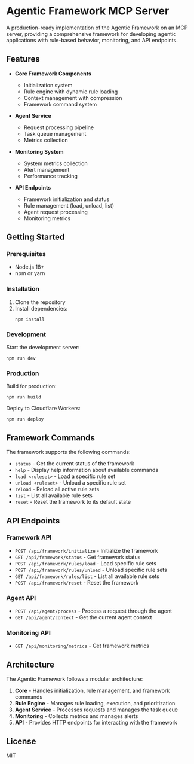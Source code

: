 # Agentic Framework MCP Server

A production-ready implementation of the Agentic Framework on an MCP server, providing a comprehensive framework for developing agentic applications with rule-based behavior, monitoring, and API endpoints.

## Features

- **Core Framework Components**
  - Initialization system
  - Rule engine with dynamic rule loading
  - Context management with compression
  - Framework command system

- **Agent Service**
  - Request processing pipeline
  - Task queue management
  - Metrics collection

- **Monitoring System**
  - System metrics collection
  - Alert management
  - Performance tracking

- **API Endpoints**
  - Framework initialization and status
  - Rule management (load, unload, list)
  - Agent request processing
  - Monitoring metrics

## Getting Started

### Prerequisites

- Node.js 18+
- npm or yarn

### Installation

1. Clone the repository
2. Install dependencies:
   ```
   npm install
   ```

### Development

Start the development server:
```
npm run dev
```

### Production

Build for production:
```
npm run build
```

Deploy to Cloudflare Workers:
```
npm run deploy
```

## Framework Commands

The framework supports the following commands:

- `status` - Get the current status of the framework
- `help` - Display help information about available commands
- `load <ruleset>` - Load a specific rule set
- `unload <ruleset>` - Unload a specific rule set
- `reload` - Reload all active rule sets
- `list` - List all available rule sets
- `reset` - Reset the framework to its default state

## API Endpoints

### Framework API

- `POST /api/framework/initialize` - Initialize the framework
- `GET /api/framework/status` - Get framework status
- `POST /api/framework/rules/load` - Load specific rule sets
- `POST /api/framework/rules/unload` - Unload specific rule sets
- `GET /api/framework/rules/list` - List all available rule sets
- `POST /api/framework/reset` - Reset the framework

### Agent API

- `POST /api/agent/process` - Process a request through the agent
- `GET /api/agent/context` - Get the current agent context

### Monitoring API

- `GET /api/monitoring/metrics` - Get framework metrics

## Architecture

The Agentic Framework follows a modular architecture:

1. **Core** - Handles initialization, rule management, and framework commands
2. **Rule Engine** - Manages rule loading, execution, and prioritization
3. **Agent Service** - Processes requests and manages the task queue
4. **Monitoring** - Collects metrics and manages alerts
5. **API** - Provides HTTP endpoints for interacting with the framework

## License

MIT
